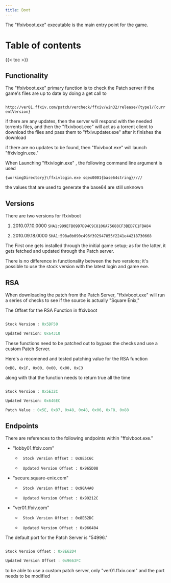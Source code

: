 ```yaml
---
title: Boot
---
```


The "ffxivboot.exe" executable is the main entry point for the game.

  

# Table of contents

{{< toc >}}


## Functionality

The "ffxivboot.exe" primary function is to check the Patch server if the game's files are up to date by doing a get call to

``` http://ver01.ffxiv.com/patch/vercheck/ffxiv/win32/release/{type}/{currentVersion}```

if there are any updates, then the server will respond with the needed torrents files, and then the "ffxivboot.exe" will act as a torrent client to download the files and pass them to "ffxivupdater.exe" after it finishes the download

if there are no updates to be found, then "ffxivboot.exe" will launch "ffxivlogin.exe."

When Launching "ffxivlogin.exe" , the following command line argument is used 
```
{workingDirectory}\ffxivlogin.exe sqex0001{base64string}////
```

the values that are used to generate the base64 are still unknown

## Versions

There are two versions for ffxivboot

1. 2010.07.10.0000 ```SHA1:999EFB09D7D94C9C8106A75688CF3BED7C1FBA84```

2. 2010.09.18.0000 ```SHA1:598a0b090c496f392947055f2241e44218730668 ```

The First one gets installed through the initial game setup; as for the latter, it gets fetched and updated through the Patch server.

There is no difference in functionality between the two versions; it's possible to use the stock version with the latest login and game exe.

## RSA

When downloading the patch from the Patch Server, "ffxivboot.exe" will run a series of checks to see if the source is actually "Square Enix,"

The Offset for the RSA Function in ffxivboot

```c

Stock Version : 0x5DF50

Updated Version: 0x64310

```

  

These functions need to be patched out to bypass the checks and use a custom Patch Server.

  

Here's a recomened and tested patching value for the RSA function

``` 0xB8, 0x1F, 0x00, 0x00, 0x00, 0xC3 ```

  

along with that the function needs to return true all the time

```c

Stock Version : 0x5E32C

Updated Version: 0x646EC

Patch Value : 0x5E, 0x87, 0x48, 0x48, 0x06, 0xF8, 0x88

```

  
  

## Endpoints

  

There are references to the following endpoints within "ffxivboot.exe."

  

* "lobby01.ffxiv.com"

    * ``` Stock Version Offset : 0x8E5C6C```

    * ``` Updated Version Offset : 0x965D08```

* "secure.square-enix.com"

    * ``` Stock Version Offset : 0x90A4A0```

    * ``` Updated Version Offset : 0x99212C```

* "ver01.ffxiv.com"

    * ``` Stock Version Offset : 0x8E62DC```

    * ``` Updated Version Offset : 0x966404```

  
  

The default port for the Patch Server is "54996."

```c

Stock Version Offset : 0x8E62D4

Updated Version Offset : 0x9663FC

```

to be able to use a custom patch server, only "ver01.ffxiv.com" and the port needs to be modified
